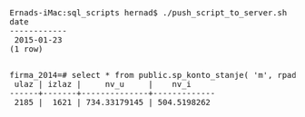 

<pre>
Ernads-iMac:sql_scripts hernad$ ./push_script_to_server.sh  f18-test firma_2014 test.sql
date    
------------
 2015-01-23
(1 row)
</pre>


<pre>

firma_2014=# select * from public.sp_konto_stanje( 'm', rpad('1320',7) , '0X000Y', '2015-01-23');
 ulaz | izlaz |     nv_u     |    nv_i     
------+-------+--------------+-------------
 2185 |  1621 | 734.33179145 | 504.5198262

</pre>
